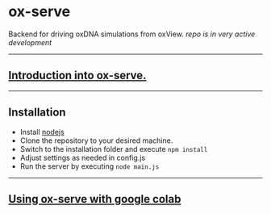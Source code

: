 # ox-serve
Backend for driving oxDNA simulations from oxView. 
*repo is in very active development* 

---
## [Introduction into ox-serve.](https://www.youtube.com/watch?v=FtU-Sr3aLdI)

---
## Installation 
* Install [nodejs](https://nodejs.org/en/)
* Clone the repository to your desired machine. 
* Switch to the installation folder and execute `npm install`
* Adjust settings as needed in config.js
* Run the server by executing `node main.js`

--- 
## [Using ox-serve with google colab](https://colab.research.google.com/drive/1nFC9zy-wEwwl8vlJZAbQZZofavP4PXvL#scrollTo=C_8TB2t5gxDg) 
